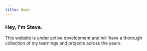 ```yaml
---
title: Home
---
```

### Hey, I'm Steve.

This website is under active development and will have a thorough collection of my learnings and projects across the years.
